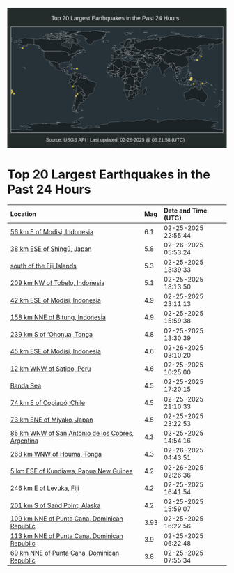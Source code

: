 ![Map](./map.png)

# Top 20 Largest Earthquakes in the Past 24 Hours

| Location | Mag | Date and Time (UTC) |
|:---|:---|:---|
| [56 km E of Modisi, Indonesia](https://earthquake.usgs.gov/earthquakes/eventpage/us6000pvgx) | 6.1 | 02-25-2025 22:55:44 |
| [38 km ESE of Shingū, Japan](https://earthquake.usgs.gov/earthquakes/eventpage/us6000pvj5) | 5.8 | 02-26-2025 05:53:24 |
| [south of the Fiji Islands](https://earthquake.usgs.gov/earthquakes/eventpage/us6000pvca) | 5.3 | 02-25-2025 13:39:33 |
| [209 km NW of Tobelo, Indonesia](https://earthquake.usgs.gov/earthquakes/eventpage/us6000pvex) | 5.1 | 02-25-2025 18:13:50 |
| [42 km ESE of Modisi, Indonesia](https://earthquake.usgs.gov/earthquakes/eventpage/us6000pvh5) | 4.9 | 02-25-2025 23:11:13 |
| [158 km NNE of Bitung, Indonesia](https://earthquake.usgs.gov/earthquakes/eventpage/us6000pvd1) | 4.9 | 02-25-2025 15:59:38 |
| [239 km S of ‘Ohonua, Tonga](https://earthquake.usgs.gov/earthquakes/eventpage/us6000pvc9) | 4.8 | 02-25-2025 13:30:39 |
| [45 km ESE of Modisi, Indonesia](https://earthquake.usgs.gov/earthquakes/eventpage/us6000pvif) | 4.6 | 02-26-2025 03:10:20 |
| [12 km WNW of Satipo, Peru](https://earthquake.usgs.gov/earthquakes/eventpage/us6000pvbp) | 4.6 | 02-25-2025 10:25:00 |
| [Banda Sea](https://earthquake.usgs.gov/earthquakes/eventpage/us6000pvdi) | 4.5 | 02-25-2025 17:20:15 |
| [74 km E of Copiapó, Chile](https://earthquake.usgs.gov/earthquakes/eventpage/us6000pvfy) | 4.5 | 02-25-2025 21:10:33 |
| [73 km ENE of Miyako, Japan](https://earthquake.usgs.gov/earthquakes/eventpage/us6000pvha) | 4.5 | 02-25-2025 23:22:53 |
| [85 km WNW of San Antonio de los Cobres, Argentina](https://earthquake.usgs.gov/earthquakes/eventpage/us6000pvcm) | 4.3 | 02-25-2025 14:54:16 |
| [268 km WNW of Houma, Tonga](https://earthquake.usgs.gov/earthquakes/eventpage/us6000pviv) | 4.3 | 02-26-2025 04:43:51 |
| [5 km ESE of Kundiawa, Papua New Guinea](https://earthquake.usgs.gov/earthquakes/eventpage/us6000pvia) | 4.2 | 02-26-2025 02:26:36 |
| [246 km E of Levuka, Fiji](https://earthquake.usgs.gov/earthquakes/eventpage/us6000pvda) | 4.2 | 02-25-2025 16:41:54 |
| [201 km S of Sand Point, Alaska](https://earthquake.usgs.gov/earthquakes/eventpage/us6000pvcz) | 4.2 | 02-25-2025 15:59:07 |
| [109 km NNE of Punta Cana, Dominican Republic](https://earthquake.usgs.gov/earthquakes/eventpage/pr2025056008) | 3.93 | 02-25-2025 16:22:56 |
| [113 km NNE of Punta Cana, Dominican Republic](https://earthquake.usgs.gov/earthquakes/eventpage/pr2025056003) | 3.9 | 02-25-2025 06:22:48 |
| [69 km NNE of Punta Cana, Dominican Republic](https://earthquake.usgs.gov/earthquakes/eventpage/pr2025056004) | 3.8 | 02-25-2025 07:55:34 |
